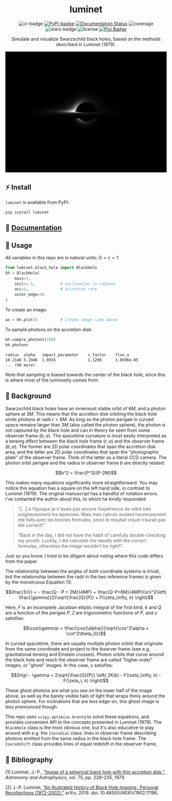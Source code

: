 <div align="center">
  
# luminet
![ci-badge](https://img.shields.io/appveyor/build/bgmeulem/luminet?label=ci&style=flat-square) [![PyPI-badge](https://img.shields.io/pypi/v/luminet?pypiBaseUrl=https%3A%2F%2Fpypi.org&style=flat-square&logo=pypi&logoColor=white&link=https%3A%2F%2Fpypi.org%2Fproject%2Fluminet%2F)](https://pypi.org/project/luminet) [![Documentation Status](https://readthedocs.org/projects/luminet/badge/?version=latest&style=flat-square)](https://luminet.readthedocs.io/en/latest/?badge=latest) ![coverage](https://img.shields.io/codecov/c/github/bgmeulem/Luminet?style=flat-square) ![stars-badge](https://img.shields.io/github/stars/bgmeulem/Luminet?style=flat-square) ![license](https://img.shields.io/github/license/bgmeulem/Luminet?style=flat-square) [![Pixi Badge](https://img.shields.io/endpoint?url=https://raw.githubusercontent.com/prefix-dev/pixi/main/assets/badge/v0.json&style=flat-square)](https://pixi.sh)

Simulate and visualize Swarzschild black holes, based on the methods described in Luminet (1979).

![Example plot of a black hole](https://raw.githubusercontent.com/bgmeulem/luminet/master/assets/bh_plot.png)
</div>

## ⚡ Install
`luminet` is available from PyPI:

```shell
pip install luminet
```

## 📖 [Documentation](https://luminet.readthedocs.io/en/latest/index.html)

## 🔩 Usage

All variables in this repo are in natural units: $G=c=1$

```python
from luminet.black_hole import BlackHole
bh = BlackHole(
    mass=1,
    incl=1.5,           # inclination in radians
    acc=1,              # accretion rate
    outer_edge=40
)
```
To create an image:
```python
ax = bh.plot()          # Create image like above
```

To sample photons on the accretion disk:
```python
bh.sample_photons(100)
bh.photons
```
```
radius  alpha   impact_parameter    z_factor    flux_o
10.2146 5.1946  1.8935              1.1290      1.8596e-05
... (99 more)
```

Note that sampling is biased towards the center of the black hole, since this is where most of the luminosity comes from.


## 📝 Background
Swarzschild black holes have an innermost stable orbit of $6M$, and a photon sphere at $3M$. This means that
the accretion disk orbiting the black hole emits photons at radii $r>6M$. As long as the photon perigee in curved space remains larger than $3M$ (also called the photon sphere), the photon is not captured by the black hole and can in theory be seen from some observer frame $(b, \alpha)$. The spacetime curvature is most easily interpreted as a lensing effect between the black hole frame $(r, \alpha)$ and the observer frame $(b, \alpha)$. The former are 2D polar coordinates that span the accretion disk area, and the latter are 2D polar coordinates that span the "photographic plate" of the observer frame. Think of the latter as a literal CCD camera. The photon orbit perigee and the radius in observer frame $b$ are directly related:

$$b^2 = \frac{P^3}{P-2M}$$

This makes many equations significantly more straightforward. 
You may notice this equation has a square on the left hand side, in contrast to Luminet (1979). The original manuscript has a handful of notation errors. I've contacted the author about this, to which he kindly responded:

> "[...] à l’époque je n'avais pas encore l’expérience de relire très soigneusement les épreuves. Mais mes calculs avaient  heureusement été faits avec les bonnes formules, sinon le résultat visuel n’aurait pas été correct!" 
>
>"Back in the day, I did not have the habit of carefully double-checking my proofs. Luckily, I did calculate the results with the correct formulas, otherwise the image wouldn't be right!".

Just so you know. I tried to be diligent about noting where this code differs from the paper. 

The relationship between the angles of both coordinate systems is trivial, but the relationship between the radii in the two reference frames is given by the monstruous Equation 13:

$$\frac{1}{r} = - \frac{Q - P + 2M}{4MP} + \frac{Q-P+6M}{4MP}{sn}^2\left( \frac{\gamma}{2}\sqrt{\frac{Q}{P}} + F(\zeta_\infty, k) \right)$$

Here, $F$ is an incomplete Jacobian elliptic integral of the first kind, $k$ and $Q$ are a function of the perigee $P$, $\zeta$ are trigonometric functions of $P$, and $\gamma$ satisfies:

$$\cos(\gamma) = \frac{\cos(\alpha)}{\sqrt{\cos^2\alpha + \cot^2\theta_0}}$$

In curved spacetime, there are usually multiple photon orbits that originate from the same coordinate and project to the ibserver frame (see e.g. gravitational lensing and Einstein crosses). Photon orbits that curve around the black hole and reach the observer frame are called "higher order" images, or "ghost" images. In this case, $\gamma$ satisfies:

$$2n\pi - \gamma = 2\sqrt{\frac{Q}{P}} \left( 2K(k) - F(\zeta_\infty, k) - F(\zeta_r, k)  \right)$$

These ghost photons are what you see on the lower half of the image above, as well as the barely visible halo of light that wraps thinly around the photon sphere. For inclinations that are less edge-on, this ghost image is less pronounced though. 

This repo uses `scipy.optimize.brentq` to solve these equations, and provides convenient API to the concepts presented in Luminet (1979). The `BlackHole` class is the most obvious one, but it's also educative to play around with e.g. the `Isoradial` class: lines in observer frame describing photons emitted from the same radius in the black hole frame. The `Isoredshift` class provides lines of equal redshift in the observer frame.

## 📕 Bibliography
[1] Luminet, J.-P., [“Image of a spherical black hole with thin accretion disk.”](https://ui.adsabs.harvard.edu/abs/1979A%26A....75..228L/abstract), <i>Astronomy and Astrophysics</i>, vol. 75, pp. 228–235, 1979.

[2] J.-P. Luminet, [“An Illustrated History of Black Hole Imaging : Personal Recollections (1972-2002).”](https://arxiv.org/abs/1902.11196) arXiv, 2019. doi: 10.48550/ARXIV.1902.11196. 
